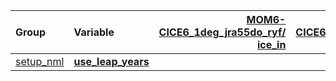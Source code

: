 | Group                 | Variable                  | [MOM6-CICE6_1deg_jra55do_ryf/<br>ice_in](https://github.com/COSIMA/MOM6-CICE6/blob/c2585c7ddcad8c56d44026835cfd62c2800b645f/ice_in) | [MOM6-CICE6_1deg_jra55do_iaf/<br>ice_in](https://github.com/COSIMA/MOM6-CICE6/blob/a7f195c3777a54610041fc8db9f7030702850798/ice_in) | [MOM6-CICE6_025deg_jra55do_ryf_iss101/<br>ice_in](https://github.com/COSIMA/MOM6-CICE6/blob/a6829f93c9adcd921525e45f7d10680115572c2f/ice_in) |
| :-------------------- | :------------------------ | --------------: | --------------: | --------------: |
| [setup_nml            ](https://cice-consortium-cice.readthedocs.io/en/main/search.html?q=setup_nml) | [**use_leap_years**       ](https://cice-consortium-cice.readthedocs.io/en/main/search.html?q=use_leap_years) |                 |            True |                 |
